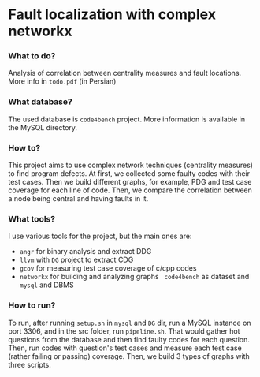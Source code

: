 # Fault localization with complex networkx

### What to do?
Analysis of correlation between centrality measures and fault locations. More info in `todo.pdf` (in Persian)

### What database?
The used database is `code4bench` project. More information is available in the MySQL directory.


### How to?
This project aims to use complex network techniques (centrality measures) to find program defects. At first, we collected some faulty codes with their test cases. Then we build different graphs, for example, PDG and test case coverage for each line of code. Then, we compare the correlation between a node being central and having faults in it.

### What tools?
I use various tools for the project, but the main ones are:
+ `angr` for binary analysis and extract DDG
+ `llvm` with `DG` project to extract CDG
+ `gcov` for measuring test case coverage of c/cpp codes
+ `networkx` for building and analyzing graphs
` code4bench` as dataset and `mysql` and  DBMS

### How to run?
To run, after running `setup.sh` in `mysql` and `DG` dir, run a MySQL instance on port 3306, and in the src folder, run `pipeline.sh`. That would gather hot questions from the database and then find faulty codes for each question. Then, run codes with question's test cases and measure each test case (rather failing or passing) coverage. Then, we build 3 types of graphs with three scripts.
